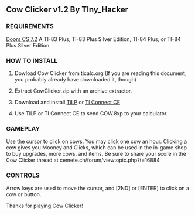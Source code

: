 ## Cow Clicker v1.2 By TIny_Hacker

### REQUIREMENTS

[Doors CS 7.2](dcs.cemetech.net)
A TI-83 Plus, TI-83 Plus Silver Edition, TI-84 Plus, or TI-84 Plus Silver Edition

### HOW TO INSTALL

1. Dowload Cow Clicker from ticalc.org (If you are reading this document, you probably already have downloaded it, though)

2. Extract CowClicker.zip with an archive extractor.

3. Download and install [TiLP](https://www.ticalc.org/archives/files/fileinfo/374/37481.html) or [TI Connect CE](https://education.ti.com/en/products/computer-software/ti-connect-ce-sw)

4. Use TiLP or TI Connect CE to send COW.8xp to your calculator.

### GAMEPLAY

Use the cursor to click on cows. You may click one cow an hour. Clicking a cow gives you Mooney and Clicks, which can be used in the in-game shop to buy upgrades, more cows, and items. Be sure to share your score in the Cow Clicker thread at cemete.ch/forum/viewtopic.php?t=16884

### CONTROLS

Arrow keys are used to move the cursor, and [2ND] or [ENTER] to click on a cow or button.

Thanks for playing Cow Clicker!
